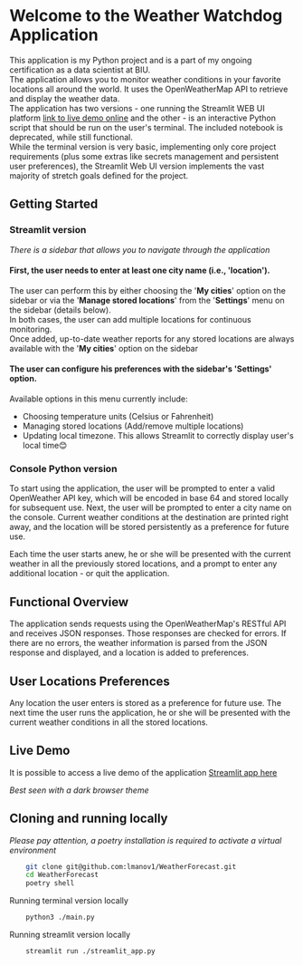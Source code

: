 # Welcome to the Weather Watchdog Application
This application is my Python project and is a part of my ongoing certification as a data scientist at BIU.   
The application allows you to monitor weather conditions in your favorite locations all around the world. It uses the OpenWeatherMap API to retrieve and display the weather data.   
The application has two versions - one running the Streamlit WEB UI platform  [link to live demo online](#live-demo)
and the other - is an interactive Python script that should be run on the user's terminal.
The included notebook is deprecated, while still functional.   
While the terminal version is very basic, implementing only core project requirements (plus some extras like secrets management and persistent user preferences), the Streamlit Web UI version implements the vast majority of stretch goals defined for the project.

## Getting Started
### Streamlit version

*There is a sidebar that allows you to navigate through the application*

#### First, the user needs to enter at least one city name (i.e., 'location').
The user can perform this by either choosing the '**My cities**' option on the sidebar or via the '**Manage stored locations**' from the '**Settings**' menu on the sidebar (details below).   
In both cases, the user can add multiple locations for continuous monitoring.    
Once added, up-to-date weather reports for any stored locations are always available with the '**My cities**' option on the sidebar

#### The user can configure his preferences with the sidebar's '**Settings**' option.    
Available options in this menu currently include:
* Choosing temperature units (Celsius or Fahrenheit)
* Managing stored locations (Add/remove multiple locations)   
* Updating local timezone. This allows Streamlit to correctly display user's local time😊



### Console Python version
To start using the application, the user will be prompted to enter a valid OpenWeather API key, which will be encoded in base 64 and stored locally for subsequent use.
Next, the user will be prompted to enter a city name on the console. Current weather conditions at the destination are printed right away, and the location will be stored persistently as a preference for future use. 

Each time the user starts anew, he or she will be presented with the current weather in all the previously stored locations, and a prompt to enter any additional location - or quit the application. 

## Functional Overview

The application sends requests using the OpenWeatherMap's RESTful API and receives JSON responses. Those responses are checked for errors. If there are no errors, the weather information is parsed from the JSON response and displayed, and a location is added to preferences.

## User Locations Preferences

Any location the user enters is stored as a preference for future use. The next time the user runs the application, he or she will be presented with the current weather conditions in all the stored locations.

## Live Demo

It is possible to access a live demo of the application [Streamlit app here](https://weatherforecast-guhya2ufeugzbk9fugn6y6.streamlit.app/ "Weather Watchdog")

*Best seen with a dark browser theme*

## Cloning and running locally 
*Please pay attention, a poetry installation is required to activate a virtual environment*
```bash
    git clone git@github.com:lmanov1/WeatherForecast.git
    cd WeatherForecast
    poetry shell
```
Running terminal version locally
```bash
    python3 ./main.py

```
Running streamlit version locally
```bash
    streamlit run ./streamlit_app.py
